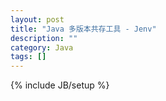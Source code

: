 ```yaml
---
layout: post
title: "Java 多版本共存工具 - Jenv"
description: ""
category: Java
tags: []
---
```

{% include JB/setup %}
